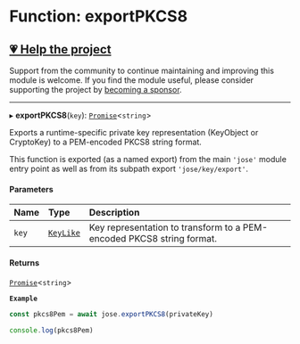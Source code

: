 # Function: exportPKCS8

## [💗 Help the project](https://github.com/sponsors/panva)

Support from the community to continue maintaining and improving this module is welcome. If you find the module useful, please consider supporting the project by [becoming a sponsor](https://github.com/sponsors/panva).

---

▸ **exportPKCS8**(`key`): [`Promise`]( https://developer.mozilla.org/docs/Web/JavaScript/Reference/Global_Objects/Promise )\<`string`\>

Exports a runtime-specific private key representation (KeyObject or CryptoKey) to a PEM-encoded
PKCS8 string format.

This function is exported (as a named export) from the main `'jose'` module entry point as well
as from its subpath export `'jose/key/export'`.

#### Parameters

| Name | Type | Description |
| :------ | :------ | :------ |
| `key` | [`KeyLike`](../types/types.KeyLike.md) | Key representation to transform to a PEM-encoded PKCS8 string format. |

#### Returns

[`Promise`]( https://developer.mozilla.org/docs/Web/JavaScript/Reference/Global_Objects/Promise )\<`string`\>

**`Example`**

```js
const pkcs8Pem = await jose.exportPKCS8(privateKey)

console.log(pkcs8Pem)
```
